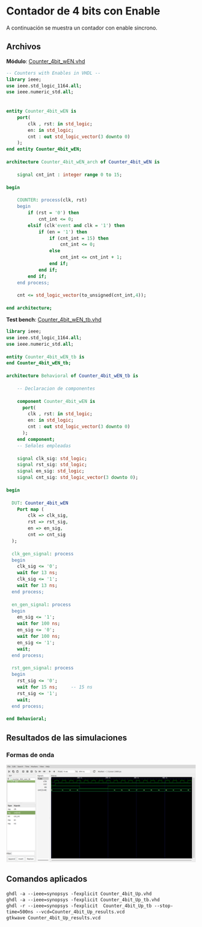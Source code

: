 # Contador de 4 bits con Enable # 

A continuación se muestra un contador con enable sincrono.

## Archivos ##

**Módulo**: [Counter_4bit_wEN.vhd](Counter_4bit_wEN.vhd)

```vhdl
-- Counters with Enables in VHDL --
library ieee;
use ieee.std_logic_1164.all;
use ieee.numeric_std.all;


entity Counter_4bit_wEN is
	port(
		clk , rst: in std_logic;
		en: in std_logic;
		cnt : out std_logic_vector(3 downto 0)
	);
end entity Counter_4bit_wEN;

architecture Counter_4bit_wEN_arch of Counter_4bit_wEN is

	signal cnt_int : integer range 0 to 15;
	
begin
	
	COUNTER: process(clk, rst)
	begin
		if (rst = '0') then
			cnt_int <= 0;		
		elsif (clk'event and clk = '1') then
			if (en = '1') then
				if (cnt_int = 15) then
					cnt_int <= 0; 
				else
					cnt_int <= cnt_int + 1;
				end if;	
			end if;
		end if;			
	end process; 
	
	cnt <= std_logic_vector(to_unsigned(cnt_int,4));

end architecture;
```

**Test bench**: [Counter_4bit_wEN_tb.vhd](Counter_4bit_wEN_tb.vhd)

```vhdl
library ieee;
use ieee.std_logic_1164.all;
use ieee.numeric_std.all;

entity Counter_4bit_wEN_tb is
end Counter_4bit_wEN_tb;

architecture Behavioral of Counter_4bit_wEN_tb is
    
    -- Declaracion de componentes
 
    component Counter_4bit_wEN is
      port(
        clk , rst: in std_logic;
        en: in std_logic;
        cnt : out std_logic_vector(3 downto 0)
      );
    end component;
    -- Señales empleadas

    signal clk_sig: std_logic; 
    signal rst_sig: std_logic; 
    signal en_sig: std_logic;  
    signal cnt_sig: std_logic_vector(3 downto 0);   

begin

  DUT: Counter_4bit_wEN
	Port map (
        clk => clk_sig,
        rst => rst_sig,
        en => en_sig,
        cnt => cnt_sig
  );
  
  clk_gen_signal: process
  begin
    clk_sig <= '0';
    wait for 13 ns;
    clk_sig <= '1';
    wait for 13 ns;
  end process;

  en_gen_signal: process
  begin
    en_sig <= '1';
    wait for 100 ns;
    en_sig <= '0';
    wait for 100 ns;
    en_sig <= '1';
    wait;
  end process;

  rst_gen_signal: process
  begin
    rst_sig <= '0';
    wait for 15 ns;     -- 15 ns
    rst_sig <= '1';
    wait;
  end process;

end Behavioral;
```

## Resultados de las simulaciones ##

### Formas de onda ###

![Counter_4bit_wEN_wf](Counter_4bit_wEN_wf.png)

## Comandos aplicados ##

```
ghdl -a --ieee=synopsys -fexplicit Counter_4bit_Up.vhd 
ghdl -a --ieee=synopsys -fexplicit Counter_4bit_Up_tb.vhd
ghdl -r --ieee=synopsys -fexplicit  Counter_4bit_Up_tb --stop-time=500ns --vcd=Counter_4bit_Up_results.vcd
gtkwave Counter_4bit_Up_results.vcd
```